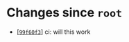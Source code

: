 # Changes since `root`

- \[[`99f60f3`](https://github.com/nearlySplat/qsh/commit/99f60f33f4eea6d71c0120bb7b9ed098fd3f2d99)\] ci: will this work
